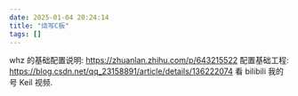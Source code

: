 ```yaml
---
date: 2025-01-04 20:24:14
title: "烧写C板"
tags: []
---
```


whz 的基础配置说明: https://zhuanlan.zhihu.com/p/643215522
配置基础工程: https://blog.csdn.net/qq_23158891/article/details/136222074
看 bilibili 我的号 Keil 视频.
